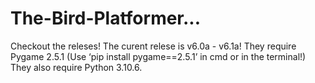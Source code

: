 # The-Bird-Platformer...
  Checkout the releses!
  The curent relese is v6.0a - v6.1a!
  They require Pygame 2.5.1 (Use ‘pip install pygame==2.5.1’ in cmd or in the terminal!)
  They also require Python 3.10.6.
